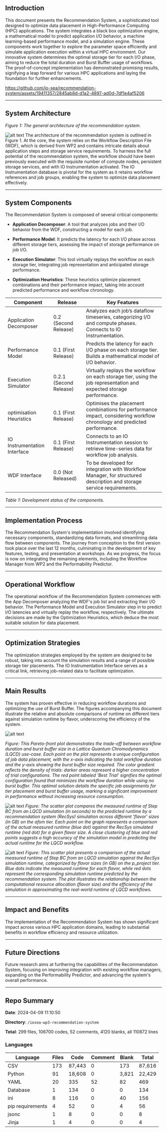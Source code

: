 ## Introduction

This document presents the Recommendation System, a sophisticated tool designed to optimize data placement in High-Performance Computing (HPC) applications. The system integrates a black box optimization engine, a mathematical model to predict application I/O behavior, a machine learning-based performance model, and a simulation engine. These components work together to explore the parameter space efficiently and simulate application execution within a virtual HPC environment. Our innovative system determines the optimal storage tier for each I/O phase, aiming to reduce the total duration and Burst Buffer usage of workflows. The proof-of-concept implementation has demonstrated promising results, signifying a leap forward for various HPC applications and laying the foundation for further enhancements.

https://github.com/io-sea/recommendation-system/assets/19411357/2845ab8d-d1a2-4897-ad0d-7df1e4af5206

---

## System Architecture


*Figure 1: The general architecture of the recommendation system.*

![alt text](demo/RECSYS_D3.2_general_diagram_2.png)
The architecture of the recommendation system is outlined in Figure 1. At the core, the system relies on the Workflow Description File (WDF), which is derived from WP2 and contains intricate details about application steps and storage service requirements. To harness the full potential of the recommendation system, the workflow should have been previously executed with the requisite number of compute nodes, persistent storage services, and with IO Instrumentation activated. The IO Instrumentation database is pivotal for the system as it retains workflow references and job groups, enabling the system to optimize data placement effectively.

---

## System Components

The Recommendation System is composed of several critical components:

- **Application Decomposer**: A tool that analyzes jobs and their I/O behavior from the WDF, constructing a model for each job.

- **Performance Model**: It predicts the latency for each I/O phase across different storage tiers, assessing the impact of storage performance on job I/O.

- **Execution Simulator**: This tool virtually replays the workflow on each storage tier, integrating job representation and anticipated storage performance.

- **Optimization Heuristics**: These heuristics optimize placement combinations and their performance impact, taking into account predicted performance and workflow chronology.

| Component               | Release               | Key Features                                                                                                  
|-------------------------|-----------------------|---------------------------------------------------------------------------------------------------------------|
| Application Decomposer  | 0.2 (Second Release)  | Analyzes each job’s dataflow timeseries, categorizing I/O and compute phases. Connects to IO Instrumentation.  |
| Performance Model       | 0.1 (First Release)   | Predicts the latency for each I/O phase on each storage tier. Builds a mathematical model of I/O behavior.     |
| Execution Simulator     | 0.2.1 (Second Release)| Virtually replays the workflow on each storage tier, using the job representation and expected storage performance.|
| optimisation Heuristics | 0.1 (First Release)   | Optimises the placement combinations for performance impact, considering workflow chronology and predicted performance. |
| IO Instrumentation Interface | 0.1 (First Release)   | Connects to an IO Instrumentation session to retrieve time-series data for workflow job analysis.                |
| WDF Interface           | 0.0 (Not Released)    | To be developed for integration with Workflow Manager, for structured description and storage service requirements. |


*Table 1: Development status of the components.*

---

## Implementation Process

The Recommendation System's implementation involved identifying necessary components, standardizing data formats, and streamlining data flow between components. The journey from conception to the first version took place over the last 12 months, culminating in the development of key features, testing, and presentation at workshops. As we progress, the focus is now on integrating the remaining elements, including the Workflow Manager from WP2 and the Performability Predictor.

---

## Operational Workflow

The operational workflow of the Recommendation System commences with the App Decomposer analyzing the WDF's job list and extracting their I/O behavior. The Performance Model and Execution Simulator step in to predict I/O latencies and virtually replay the workflow, respectively. The ultimate decisions are made by the Optimization Heuristics, which deduce the most suitable solution for data placement.

---

## Optimization Strategies

The optimization strategies employed by the system are designed to be robust, taking into account the simulation results and a range of possible storage tier placements. The IO Instrumentation Interface serves as a critical link, retrieving job-related data to facilitate optimization.

---

## Main Results

The system has proven effective in reducing workflow durations and optimizing the use of Burst Buffer. The figures accompanying this document illustrate the relative and absolute comparisons of runtime on different tiers against simulation runtime by flavor, underscoring the efficiency of the system.

![alt text](demo/RECSYS_D3.3_LQCD_Pareto_solution.png)

*Figure: This Pareto-front plot demonstrates the trade-off between workflow duration and burst buffer size in a Lattice Quantum Chromodynamics (LQCD) use-case. Each point on the plot represents a unique configuration of job data placement, with the x-axis indicating the total workflow duration and the y-axis showing the burst buffer size required. The color gradient reflects the density of trials: darker areas represent a higher concentration of trial configurations. The red point labeled 'Best Trial' signifies the optimal configuration found that minimizes the workflow duration while using no burst buffer. This optimal solution details the specific job assignments for tier placement and burst buffer usage, marking a significant improvement in performance without increasing resource consumption.*

![alt text](demo/afsm-relative.png)
*Figure: The scatter plot compares the measured runtime of Step BC from an LQCD simulation (in seconds) to the predicted runtime by a recommendation system (RecSys) simulation across different 'flavor' sizes (in GB) on the afsm tier. Each point on the graph represents a comparison of the actual measured runtime (blue dot) against the RecSys simulated runtime (red dot) for a given flavor size. A close clustering of blue and red points suggests a high accuracy of the simulation model in predicting the actual runtime for the LQCD workflow.*


![alt text](demo/p_project-relative.png)
*Figure: This scatter plot presents a comparison of the actual measured runtime of Step BC from an LQCD simulation against the RecSys simulation runtime, categorized by flavor sizes (in GB) on the p_project tier. Blue dots indicate the measured runtime for each flavor, while red dots represent the corresponding simulation runtime predicted by the recommendation system. The plot illustrates the relationship between the computational resource allocation (flavor size) and the efficiency of the simulation in approximating the real-world runtime of LQCD workflows.*

---

## Impact and Benefits

The implementation of the Recommendation System has shown significant impact across various HPC application domains, leading to substantial benefits in workflow efficiency and resource utilization.

---

## Future Directions

Future research aims at furthering the capabilities of the Recommendation System, focusing on improving integration with existing workflow managers, expanding on the Performability Predictor, and advancing the system's overall performance.

---
## Repo Summary
**Date**: 2024-04-09 11:10:50

**Directory**: `/iosea-wp3-recommendation-system`

**Total**: 299 files, 106700 codes, 52 comments, 4120 blanks, all 110872 lines


### Languages

| Language         | Files | Code   | Comment | Blank | Total |
|------------------|-------|--------|---------|-------|-------|
| CSV              | 173   | 87,443 | 0       | 173   | 87,616|
| Python           | 91    | 18,608 | 0       | 3,821 | 22,429|
| YAML             | 20    | 335    | 52      | 82    | 469   |
| Database         | 1     | 134    | 0       | 0     | 134   |
| ini              | 8     | 116    | 0       | 40    | 156   |
| pip requirements | 4     | 52     | 0       | 4     | 56    |
| jsonc            | 1     | 8      | 0       | 0     | 8     |
| Jinja            | 1     | 4      | 0       | 0     | 4     |
